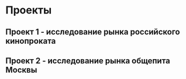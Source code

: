 
# Проекты
## Проект 1 - исследование рынка российского кинопроката
## Проект 2 - исследование рынка общепита Москвы

